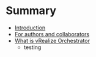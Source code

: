 # Summary

* [Introduction](README.md)
* [For authors and collaborators](for-authors-and-collaborators.md)
* [What is vRealize Orchestrator](what-is-vrealize-orchestratormd.md)
   * testing

